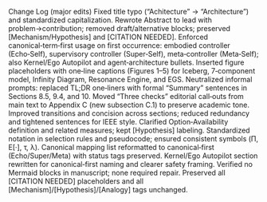 Change Log (major edits)
Fixed title typo (“Achitecture” → “Architecture”) and standardized capitalization.
Rewrote Abstract to lead with problem→contribution; removed draft/alternative blocks; preserved [Mechanism/Hypothesis] and [CITATION NEEDED].
Enforced canonical‑term‑first usage on first occurrence: embodied controller (Echo‑Self), supervisory controller (Super‑Self), meta‑controller (Meta‑Self); also Kernel/Ego Autopilot and agent‑architecture bullets.
Inserted figure placeholders with one‑line captions (Figures 1–5) for Iceberg, 7‑component model, Infinity Diagram, Resonance Engine, and EGS.
Neutralized informal prompts: replaced TL;DR one‑liners with formal “Summary” sentences in Sections 8.5, 9.4, and 10.
Moved “Three checks” editorial call‑outs from main text to Appendix C (new subsection C.1) to preserve academic tone.
Improved transitions and concision across sections; reduced redundancy and tightened sentences for IEEE style.
Clarified Option‑Availability definition and related measures; kept [Hypothesis] labeling.
Standardized notation in selection rules and pseudocode; ensured consistent symbols (Π, E[·], τ, λ).
Canonical mapping list reformatted to canonical‑first (Echo/Super/Meta) with status tags preserved.
Kernel/Ego Autopilot section rewritten for canonical‑first naming and clearer safety framing.
Verified no Mermaid blocks in manuscript; none required repair.
Preserved all [CITATION NEEDED] placeholders and all [Mechanism]/[Hypothesis]/[Analogy] tags unchanged.
